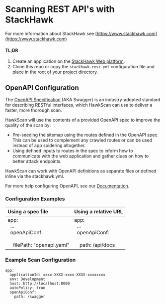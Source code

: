 # Scanning REST API's with StackHawk

For more information about StackHawk see [https://www.stackhawk.com](https://www.stackhawk.com)

#### TL;DR
1. Create an application on the [StackHawk Web platform](https://auth.stackhawk.com/login).
2. Clone this repo or copy the `stackhawk-rest.yml` configuration file and place in the root of your project directory.

## OpenAPI Configuration

The [OpenAPI Specification](https://swagger.io/specification/) (AKA Swagger) is an industry-adopted standard for describing RESTful interfaces, which HawkScan can use to deliver a faster, more thorough scan.

HawkScan will use the contents of a provided OpenAPI spec to improve the quality of the scan by:

* Pre-seeding the sitemap using the routes defined in the OpenAPI spec. This can be used to complement any crawled routes or can be used instead of app spidering altogether.
* Using defined inputs to routes in the spec to inform how to communicate with the web application and gather clues on how to better attack endpoints.

HawkScan can work with OpenAPI definitions as separate files or defined inline via the stackhawk.yml.

For more help configuring OpenAPI, see our [Documentation](https://docs.stackhawk.com/hawkscan/configuration/openapi-configuration.html).

### Configuration Examples

| Using a spec file                                                                                                   | Using a relative URL                                                                                        |
| :------------------------------------------------------------------------------------------------------------------ | :---------------------------------------------------------------------------------------------------------- |
| app:<br />&nbsp;&nbsp;...<br />&nbsp;&nbsp;openApiConf:<br /><br />&nbsp;&nbsp;&nbsp;&nbsp;filePath: "openapi.yaml" | app:<br />&nbsp;&nbsp;...<br/>&nbsp;&nbsp;openApiConf:<br /><br />&nbsp;&nbsp;&nbsp;&nbsp;path: /api/docs   |

### Example Scan Configuration
```
app:
  applicationId: xxxx-XXXX-xxxx-XXXX-xxxxxxxx
  env: Development
  host: http://localhost:8000
  autoPolicy: true
  openApiConf:
    path: /swagger
```

